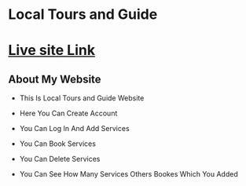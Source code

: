 # Local Tours and Guide

# [Live site Link](https://my-eleven-assignment.web.app/)

## About My Website

- This Is Local Tours and Guide Website

- Here You Can Create Account

- You Can Log In And Add Services

- You Can Book Services

- You Can Delete Services

- You Can See How Many Services Others Bookes Which You Added
